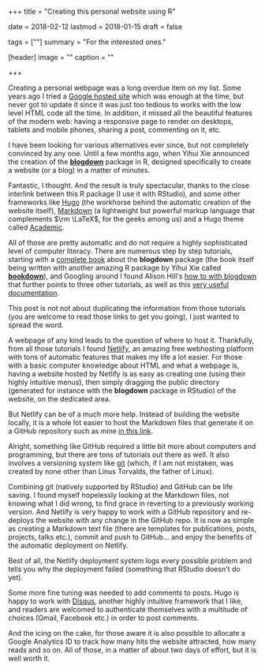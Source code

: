 +++
title = "Creating this personal website using R"

date = 2018-02-12
lastmod = 2018-01-15
draft = false

tags = [""]
summary = "For the interested ones."

[header]
image = ""
caption = ""

+++

Creating a personal webpage was a long overdue item on my list. Some years ago I tried a [Google hosted site](https://www.sites.google.com/site/dusadrian/) which was enough at the time, but never got to update it since it was just too tedious to works with the low level HTML code all the time. In addition, it missed all the beautiful features of the modern web: having a responsive page to render on desktops, tablets  and mobile phones, sharing a post, commenting on it, etc.

I have been looking for various alternatives ever since, but not completely convinced by any one. Until a few months ago, when Yihui Xie announced the creation of the [**blogdown**](https://cran.r-project.org/web/packages/blogdown/index.html) package in R, designed specifically to create a website (or a blog) in a matter of minutes.

Fantastic, I thought. And the result is truly spectacular, thanks to the close interlink between this R package (I use it with RStudio), and some other frameworks like [Hugo](https://gohugo.io/) (the workhorse behind the automatic creation of the website itself), [Markdown](https://en.wikipedia.org/wiki/Markdown) (a lightweight but powerful markup language that complements $\rm \LaTeX$, for the geeks among us) and a Hugo theme called [Academic](https://themes.gohugo.io/academic/).

All of those are pretty automatic and do not require a highly sophisticated level of computer literacy. There are numerous step by step tutorials, starting with a [complete book](https://bookdown.org/yihui/blogdown/) about the **blogdown** package (the book itself being written with another amazing R package by Yihui Xie called [**bookdown**](https://cran.r-project.org/web/packages/bookdown/index.html)), and Googling around I found Alison Hill's [how to with blogdown](https://alison.rbind.io/post/up-and-running-with-blogdown/) that further points to three other tutorials, as well as this [very useful documentation](https://sourcethemes.com/academic/docs/).

This post is not not about duplicating the information from those tutorials (you are welcome to read those links to get you going), I just wanted to spread the word.

A webpage of any kind leads to the question of where to host it. Thankfully, from all those tutorials I found [Netlify](https://www.netlify.com/), an amazing free webhosting platform with tons of automatic features that makes my life a lot easier. For those with a basic computer knowledge about HTML and what a webpage is, having a website hosted by Netlify is as easy as creating one (using their highly intuitive menus), then simply dragging the public directory (generated for instance with the **blogdown** package in RStudio) of the website, on the dedicated area.

But Netlify can be of a much more help. Instead of building the website locally, it is a whole lot easier to host the Markdown files that generate it on a GitHub repository such as mine [in this link](https://github.com/dusadrian/academic/).

Alright, something like GitHub required a little bit more about computers and programming, but there are tons of tutorials out there as well. It also involves a versioning system like [git](https://git-scm.com/) (which, if I am not mistaken, was created by none other than Linus Torvalds, the father of Linux).

Combining git (natively supported by RStudio) and GitHub can be life saving. I found myself hopelessly looking at the Markdown files, not knowing what I did wrong, to find grace in reverting to a previously working version. And Netlify is very happy to work with a GitHub repository and re-deploys the website with any change in the GitHub repo. It is now as simple as creating a Markdown text file (there are templates for publications, posts, projects, talks etc.), commit and push to GitHub... and enjoy the benefits of the automatic deployment on Netlify.

Best of all, the Netlify deployment system logs every possible problem and tells you why the deployment failed (something that RStudio doesn't do yet).

Some more fine tuning was needed to add comments to posts. Hugo is happy to work with [Disqus](https://disqus.com/), another highly intuitive framework that I like, and readers are welcomed to authenticate themselves with a multitude of choices (Gmail, Facebook etc.) in order to post comments.

And the icing on the cake, for those aware it is also possible to allocate a Google Analytics ID to track how many hits the website attracted, how many reads and so on. All of those, in a matter of about two days of effort, but it is well worth it.


